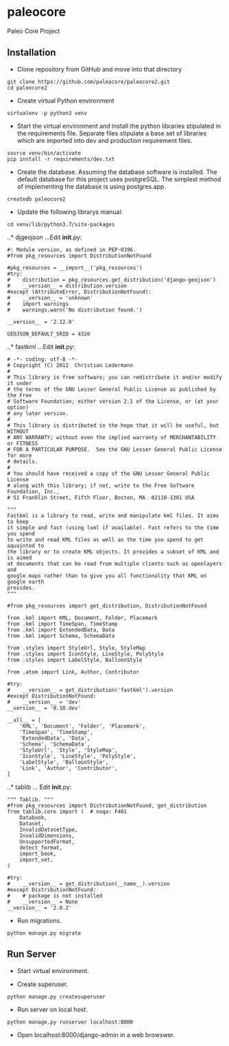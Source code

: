 paleocore
==================

Paleo Core Project

Installation
------------------
* Clone repository from GitHub and move into that directory
```
git clone https://github.com/paleocore/paleocore2.git
cd paleocore2
```

* Create virtual Python environment
```
virtualenv -p python3 venv
```

* Start the virtual environment and install the python libraries stipulated in the requirements file. Separate files stipulate a base set of libraries which are imported into dev and production requirement files.
```
source venv/bin/activate
pip install -r requirements/dev.txt
```

* Create the database. Assuming the database software is installed. The default database for this project uses postgreSQL. The simplest method of implementing the database is using postgres.app.
```
createdb paleocore2
```

* Update the following librarys manual:
```
cd venv/lib/python3.7/site-packages
```
..* djgeojson
...Edit __init__.py:
```
#: Module version, as defined in PEP-0396.
#from pkg_resources import DistributionNotFound

#pkg_resources = __import__('pkg_resources')
#try:
#    distribution = pkg_resources.get_distribution('django-geojson')
#    __version__ = distribution.version
#except (AttributeError, DistributionNotFound):
#    __version__ = 'unknown'
#    import warnings
#    warnings.warn('No distribution found.')

__version__ = '2.12.0'

GEOJSON_DEFAULT_SRID = 4326
```

..* fastkml
...Edit __init__.py:
```
# -*- coding: utf-8 -*-
# Copyright (C) 2012  Christian Ledermann
#
# This library is free software; you can redistribute it and/or modify it under
# the terms of the GNU Lesser General Public License as published by the Free
# Software Foundation; either version 2.1 of the License, or (at your option)
# any later version.
#
# This library is distributed in the hope that it will be useful, but WITHOUT
# ANY WARRANTY; without even the implied warranty of MERCHANTABILITY or FITNESS
# FOR A PARTICULAR PURPOSE.  See the GNU Lesser General Public License for more
# details.
#
# You should have received a copy of the GNU Lesser General Public License
# along with this library; if not, write to the Free Software Foundation, Inc.,
# 51 Franklin Street, Fifth Floor, Boston, MA  02110-1301 USA

"""
Fastkml is a library to read, write and manipulate kml files. It aims to keep
it simple and fast (using lxml if available). Fast refers to the time you spend
to write and read KML files as well as the time you spend to get aquainted to
the library or to create KML objects. It provides a subset of KML and is aimed
at documents that can be read from multiple clients such as openlayers and
google maps rather than to give you all functionality that KML on google earth
provides.
"""

#from pkg_resources import get_distribution, DistributionNotFound

from .kml import KML, Document, Folder, Placemark
from .kml import TimeSpan, TimeStamp
from .kml import ExtendedData, Data
from .kml import Schema, SchemaData

from .styles import StyleUrl, Style, StyleMap
from .styles import IconStyle, LineStyle, PolyStyle
from .styles import LabelStyle, BalloonStyle

from .atom import Link, Author, Contributor

#try:
#    __version__ = get_distribution('fastkml').version
#except DistributionNotFound:
#    __version__ = 'dev'
__version__ = '0.10.dev'

__all__ = [
    'KML', 'Document', 'Folder', 'Placemark',
    'TimeSpan', 'TimeStamp',
    'ExtendedData', 'Data',
    'Schema', 'SchemaData',
    'StyleUrl', 'Style', 'StyleMap',
    'IconStyle', 'LineStyle', 'PolyStyle',
    'LabelStyle', 'BalloonStyle',
    'Link', 'Author', 'Contributor',
]
```

..* tablib
... Edit __init__.py:
```
""" Tablib. """
#from pkg_resources import DistributionNotFound, get_distribution
from tablib.core import (  # noqa: F401
    Databook,
    Dataset,
    InvalidDatasetType,
    InvalidDimensions,
    UnsupportedFormat,
    detect_format,
    import_book,
    import_set,
)

#try:
#    __version__ = get_distribution(__name__).version
#except DistributionNotFound:
#    # package is not installed
#    __version__ = None
__version__ = '2.0.2'
```

* Run migrations.
```
python manage.py migrate
```

Run Server
--------------------
* Start virtual environment.

* Create superuser.
```
python manage.py createsuperuser
```

* Run server on local host.
```
python manage.py runserver localhost:8000
```

* Open localhost:8000/django-admin in a web browswer.


